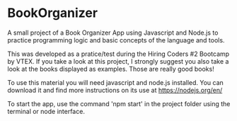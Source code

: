 # BookOrganizer
A small project of a Book Organizer App using Javascript and Node.js to practice programming logic and basic concepts of the language and tools.

This was developed as a pratice/test during the Hiring Coders #2 Bootcamp by VTEX. If you take a look at this project, I strongly suggest you also take a look at the books displayed as examples. Those are really good books!

To use this material you will need javascript and node.js installed. You can download it and find more instructions on its use at https://nodejs.org/en/

To start the app, use the command 'npm start' in the project folder using the terminal or node interface.
